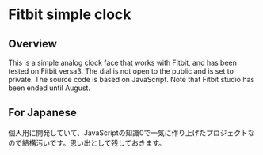# Fitbit simple clock
## Overview
This is a simple analog clock face that works with Fitbit, and has been tested on Fitbit versa3. The dial is not open to the public and is set to private.
The source code is based on JavaScript.
Note that Fitbit studio has been ended until August.     

## For Japanese 
個人用に開発していて、JavaScriptの知識0で一気に作り上げたプロジェクトなので結構汚いです。思い出として残しておきます。
